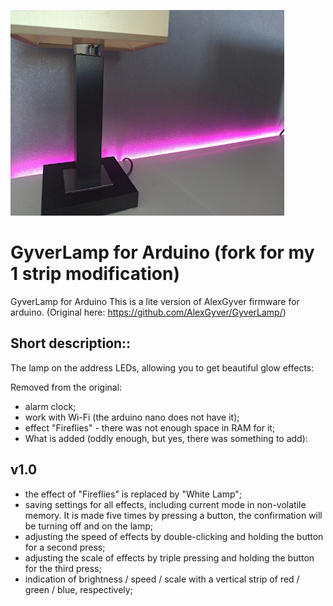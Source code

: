 ﻿![PROJECT_PHOTO](https://github.com/inser7/GyverLamp_for_Arduino/blob/master/proj_img.jpg)
# GyverLamp for Arduino (fork for my 1 strip modification)

GyverLamp for Arduino
This is a lite version of AlexGyver firmware for arduino. 
(Original here: https://github.com/AlexGyver/GyverLamp/)

## Short description::

The lamp on the address LEDs, allowing you to get beautiful glow effects:

Removed from the original:

- alarm clock;
- work with Wi-Fi (the arduino nano does not have it);
- effect "Fireflies" - there was not enough space in RAM for it;
- What is added (oddly enough, but yes, there was something to add):


## v1.0
- 	the effect of "Fireflies" is replaced by "White Lamp";
- 	saving settings for all effects, including current mode in non-volatile memory. It is made five times by pressing a button, the confirmation will be turning off and on the lamp;
- 	adjusting the speed of effects by double-clicking and holding the button for a second press;
- 	adjusting the scale of effects by triple pressing and holding the button for the third press;
- 	indication of brightness / speed / scale with a vertical strip of red / green / blue, respectively;

